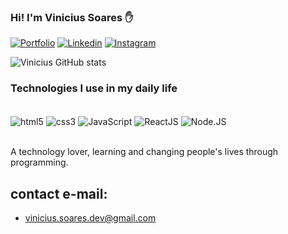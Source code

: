 
### Hi! I'm Vinicius Soares ✋

[![Portfolio](https://img.shields.io/website-up-down-green-red/http/monip.org.svg)](https://portfolio-jet-two-61.vercel.app/)
[![Linkedin](https://img.shields.io/badge/LinkedIn-0077B5?style=for-the-badge&logo=linkedin&logoColor=white)](https://www.linkedin.com/in/vinicius-soaresdev)
[![Instagram](https://img.shields.io/badge/Instagram-E4405F?style=for-the-badge&logo=instagram&logoColor=white)](https://www.instagram.com/_viniciussoares1/)

![Vinicius GitHub stats](https://github-readme-stats.vercel.app/api?username=vinicius-soares-dev&show_icons=true&theme=github_dark)

### Technologies I use in my daily life

<div style="display: inline_block"><br/>
  <img align="center" alt="html5" src="https://img.shields.io/badge/HTML5-E34F26?style=for-the-badge&logo=html5&logoColor=white">
  <img align="center" alt="css3" src="https://img.shields.io/badge/CSS3-1572B6?style=for-the-badge&logo=css3&logoColor=white">
  <img align="center" alt="JavaScript" src="https://img.shields.io/badge/JavaScript-F7DF1E?style=for-the-badge&logo=javascript&logoColor=black">
  <img align="center" alt="ReactJS" src="https://img.shields.io/badge/React-20232A?style=for-the-badge&logo=react&logoColor=61DAFB">
  <img align="center" alt="Node.JS" src="https://img.shields.io/badge/Node.js-43853D?style=for-the-badge&logo=node.js&logoColor=white">
  
</div><br/>

A technology lover, learning and changing people's lives through programming.

## contact e-mail:

- vinicius.soares.dev@gmail.com
